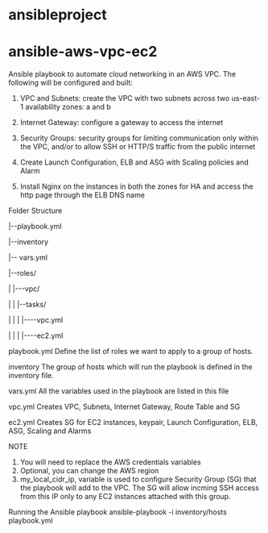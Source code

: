 # ansibleproject

# ansible-aws-vpc-ec2

Ansible playbook to automate cloud networking in an AWS VPC. The following will be configured and built:

1) VPC and Subnets: create the VPC with two subnets across two us-east-1 availability zones: a and b

2) Internet Gateway: configure a gateway to access the internet

3) Security Groups: security groups for limiting communication only within the VPC, and/or to allow SSH or HTTP/S traffic from the public internet

4) Create Launch Configuration, ELB and ASG with Scaling policies and Alarm

5) Install Nginx on the instances in both the zones for HA and access the http page through the ELB DNS name

Folder Structure

|--playbook.yml

|--inventory

|-- vars.yml

|--roles/

|   |---vpc/

|   |   |--tasks/

|   |   |  |----vpc.yml

|   |   |  |----ec2.yml

playbook.yml
Define the list of roles we want to apply to a group of hosts.

inventory
The group of hosts which will run the playbook is defined in the inventory file.

vars.yml
All the variables used in the playbook are listed in this file

vpc.yml
Creates VPC, Subnets, Internet Gateway, Route Table and SG

ec2.yml
Creates SG for EC2 instances, keypair, Launch Configuration, ELB, ASG, Scaling and Alarms

NOTE
1) You will need to replace the AWS credentials variables
2) Optional, you can change the AWS region
3) my_local_cidr_ip, variable is used to configure Security Group (SG) that the playbook will add to the VPC. The SG will allow incming SSH access from this IP only to any EC2 instances attached with this group.

Running the Ansible playbook
ansible-playbook -i inventory/hosts playbook.yml
